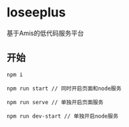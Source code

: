 # loseeplus
基于Amis的低代码服务平台

## 开始

```
npm i 

npm run start // 同时开启页面和node服务

npm run serve // 单独开启页面服务

npm run dev-start // 单独开启node服务
```
